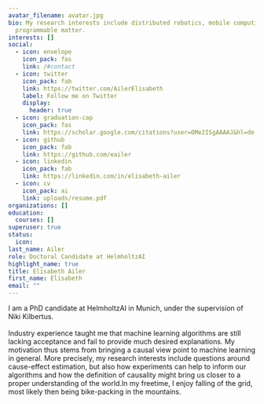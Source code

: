 ```yaml
---
avatar_filename: avatar.jpg
bio: My research interests include distributed robotics, mobile computing and
  programmable matter.
interests: []
social:
  - icon: envelope
    icon_pack: fas
    link: /#contact
  - icon: twitter
    icon_pack: fab
    link: https://twitter.com/AilerElisabeth
    label: Follow me on Twitter
    display:
      header: true
  - icon: graduation-cap
    icon_pack: fas
    link: https://scholar.google.com/citations?user=OMe2ISgAAAAJ&hl=de
  - icon: github
    icon_pack: fab
    link: https://github.com/eailer
  - icon: linkedin
    icon_pack: fab
    link: https://linkedin.com/in/elisabeth-ailer
  - icon: cv
    icon_pack: ai
    link: uploads/resume.pdf
organizations: []
education:
  courses: []
superuser: true
status:
  icon: 
last_name: Ailer
role: Doctoral Candidate at HelmholtzAI
highlight_name: true
title: Elisabeth Ailer
first_name: Elisabeth
email: ""
---
```

I am a PhD candidate at HelmholtzAI in Munich, under the supervision of Niki Kilbertus. \
\
Industry experience taught me that machine learning algorithms are still lacking acceptance and fail to provide much desired explanations. My motivation thus stems from bringing a causal view point to machine learning in general. More precisely, my research interests include questions around cause-effect estimation, but also how experiments can help to inform our algorithms and how the definition of causality might bring us closer to a proper understanding of the world.In my freetime, I enjoy falling of the grid, most likely then being bike-packing in the mountains.
